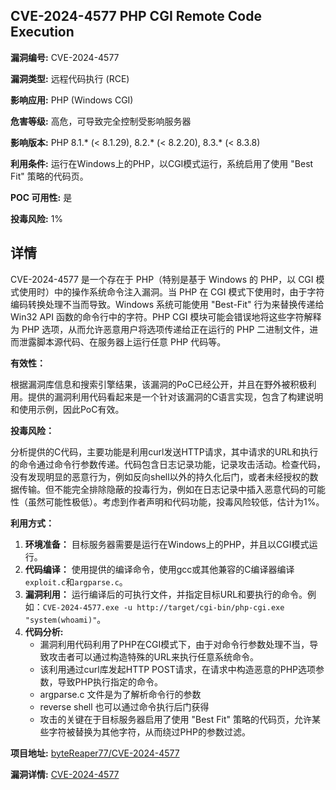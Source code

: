 ## CVE-2024-4577 PHP CGI Remote Code Execution

**漏洞编号:** CVE-2024-4577

**漏洞类型:** 远程代码执行 (RCE)

**影响应用:** PHP (Windows CGI)

**危害等级:** 高危，可导致完全控制受影响服务器

**影响版本:** PHP 8.1.* (< 8.1.29), 8.2.* (< 8.2.20), 8.3.* (< 8.3.8)

**利用条件:** 运行在Windows上的PHP，以CGI模式运行，系统启用了使用 "Best Fit" 策略的代码页。

**POC 可用性:** 是

**投毒风险:** 1%

## 详情

CVE-2024-4577 是一个存在于 PHP（特别是基于 Windows 的 PHP，以 CGI 模式使用时）中的操作系统命令注入漏洞。当 PHP 在 CGI 模式下使用时，由于字符编码转换处理不当而导致。Windows 系统可能使用 "Best-Fit" 行为来替换传递给 Win32 API 函数的命令行中的字符。PHP CGI 模块可能会错误地将这些字符解释为 PHP 选项，从而允许恶意用户将选项传递给正在运行的 PHP 二进制文件，进而泄露脚本源代码、在服务器上运行任意 PHP 代码等。

**有效性：**

根据漏洞库信息和搜索引擎结果，该漏洞的PoC已经公开，并且在野外被积极利用。提供的漏洞利用代码看起来是一个针对该漏洞的C语言实现，包含了构建说明和使用示例，因此PoC有效。

**投毒风险：**

分析提供的C代码，主要功能是利用curl发送HTTP请求，其中请求的URL和执行的命令通过命令行参数传递。代码包含日志记录功能，记录攻击活动。检查代码，没有发现明显的恶意行为，例如反向shell以外的持久化后门，或者未经授权的数据传输。但不能完全排除隐蔽的投毒行为，例如在日志记录中插入恶意代码的可能性（虽然可能性极低）。考虑到作者声明和代码功能，投毒风险较低，估计为1%。

**利用方式：**

1.  **环境准备：** 目标服务器需要是运行在Windows上的PHP，并且以CGI模式运行。
2.  **代码编译：** 使用提供的编译命令，使用gcc或其他兼容的C编译器编译`exploit.c`和`argparse.c`。
3.  **漏洞利用：** 运行编译后的可执行文件，并指定目标URL和要执行的命令。例如：`CVE-2024-4577.exe -u http://target/cgi-bin/php-cgi.exe "system(whoami)"`。
4.  **代码分析:**
    * 漏洞利用代码利用了PHP在CGI模式下，由于对命令行参数处理不当，导致攻击者可以通过构造特殊的URL来执行任意系统命令。
    * 该利用通过curl库发起HTTP POST请求，在请求中构造恶意的PHP选项参数，导致PHP执行指定的命令。
    * argparse.c 文件是为了解析命令行的参数
    * reverse shell 也可以通过命令执行后门获得
    * 攻击的关键在于目标服务器启用了使用 "Best Fit" 策略的代码页，允许某些字符被替换为其他字符，从而绕过PHP的参数过滤。


**项目地址:** [byteReaper77/CVE-2024-4577](https://github.com/byteReaper77/CVE-2024-4577)

**漏洞详情:** [CVE-2024-4577](https://nvd.nist.gov/vuln/detail/CVE-2024-4577)
